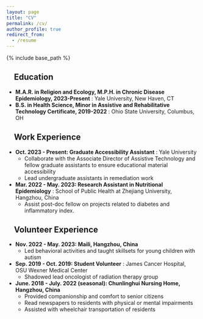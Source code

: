 ```yaml
---
layout: page
title: "CV"
permalink: /cv/
author_profile: true
redirect_from:
  - /resume
---
```


{% include base_path %}

&nbsp;&nbsp;&nbsp;&nbsp;Education
------
* **M.A.R. in Religion and Ecology, M.P.H. in Chronic Disease Epidemiology, 2023-Present**
  : Yale University, New Haven, CT
* **B.S. in Health Science, Minor in Assistive and Rehabilitative Technology Certificate, 2019-2022**
  : Ohio State University, Columbus, OH

&nbsp;&nbsp;&nbsp;&nbsp;Work Experience
------
* **Oct. 2023 - Present: Graduate Accessibility Assistant**
  : Yale University
  * Collaborate with the Associate Director of Assistive Technology and fellow graduate assistants to ensure educational material accessibility
  * Lead undergraduate assistants in remediation work
* **Mar. 2022 - May. 2023: Research Assistant in Nutritional Epidemiology**
  : School of Public Health at Zhejiang University, Hangzhou, China
  * Assist post-doc fellow on projects related to diabetes and inflammatory index.

&nbsp;&nbsp;&nbsp;&nbsp;Volunteer Experience
------
* **Nov. 2022 - May. 2023: Maili, Hangzhou, China**
  * Led behavioral activities and taught skillsets for young children with autism
* **Sep. 2019 - Oct. 2019: Student Volunteer**
  : James Cancer Hospital, OSU Wexner Medical Center
  * Shadowed lead oncologist of radiation therapy group
* **June. 2018 - July. 2022 (seasonal): Chunlinghui Nursing Home, Hangzhou, China**
  * Provided companionship and comfort to senior citizens
  * Read newspapers to residents with physical or mental impairments
  * Assisted with wheelchair transportation of residents
